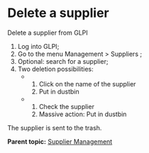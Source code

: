 Delete a supplier
=================

Delete a supplier from GLPI

1.  Log into GLPI;
2.  Go to the menu Management \> Suppliers ;
3.  Optional: search for a supplier;
4.  Two deletion possibilities:
    -   1.  Click on the name of the supplier
        2.  Put in dustbin

    -   1.  Check the supplier
        2.  Massive action: Put in dustbin

The supplier is sent to the trash.

**Parent topic:** [Supplier
Management](../glpi/management_supplier.html "Suppliers are managed via menu Management > Suppliers")
